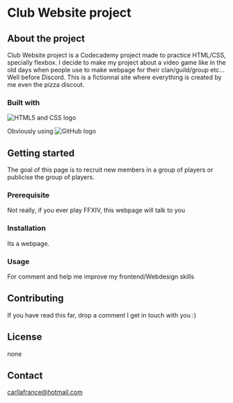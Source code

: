# Club Website project

## About the project

Club Website project is a Codecademy project made to practice HTML/CSS, specially flexbox. I decide to make my project about a video game like in the old days when people use to make webpage for their clan/guild/group etc... Well before Discord.
This is a fictionnal site where everything is created by me even the pizza discout.

### Built with

![HTML5 and CSS logo](https://i0.wp.com/css-tricks.com/wp-content/uploads/2021/01/html5-css3.jpg?resize=498%2C249&ssl=1)

Obviously using
![GitHub logo](https://1000logos.net/wp-content/uploads/2018/11/GitHub-logo.jpg)

## Getting started

The goal of this page is to recruit new members in a group of players or publicise the group of players.

### Prerequisite

Not really, if you ever play FFXIV, this webpage will talk to you

### Installation

Its a webpage.

### Usage

For comment and help me improve my frontend/Webdesign  skills

## Contributing

If you have read this far, drop a comment I get in touch with you :)

## License

none

## Contact

carllafrance@hotmail.com
